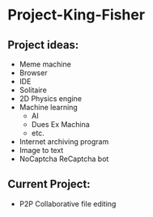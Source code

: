 # Project-King-Fisher

## Project ideas:  
* Meme machine
* Browser  
* IDE  
* Solitaire
* 2D Physics engine  
* Machine learning
  * AI
  * Dues Ex Machina 
  * etc.  
* Internet archiving program  
* Image to text  
* NoCaptcha ReCaptcha bot  
  
## Current Project:  
* P2P Collaborative file editing
